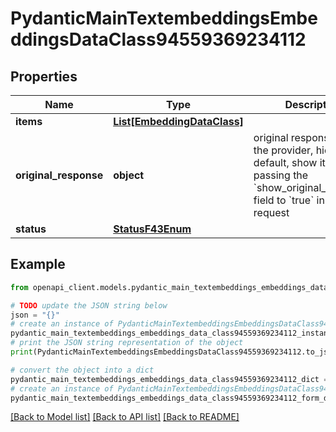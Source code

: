 # PydanticMainTextembeddingsEmbeddingsDataClass94559369234112


## Properties

Name | Type | Description | Notes
------------ | ------------- | ------------- | -------------
**items** | [**List[EmbeddingDataClass]**](EmbeddingDataClass.md) |  | [optional] 
**original_response** | **object** | original response sent by the provider, hidden by default, show it by passing the &#x60;show_original_response&#x60; field to &#x60;true&#x60; in your request | [optional] 
**status** | [**StatusF43Enum**](StatusF43Enum.md) |  | 

## Example

```python
from openapi_client.models.pydantic_main_textembeddings_embeddings_data_class94559369234112 import PydanticMainTextembeddingsEmbeddingsDataClass94559369234112

# TODO update the JSON string below
json = "{}"
# create an instance of PydanticMainTextembeddingsEmbeddingsDataClass94559369234112 from a JSON string
pydantic_main_textembeddings_embeddings_data_class94559369234112_instance = PydanticMainTextembeddingsEmbeddingsDataClass94559369234112.from_json(json)
# print the JSON string representation of the object
print(PydanticMainTextembeddingsEmbeddingsDataClass94559369234112.to_json())

# convert the object into a dict
pydantic_main_textembeddings_embeddings_data_class94559369234112_dict = pydantic_main_textembeddings_embeddings_data_class94559369234112_instance.to_dict()
# create an instance of PydanticMainTextembeddingsEmbeddingsDataClass94559369234112 from a dict
pydantic_main_textembeddings_embeddings_data_class94559369234112_form_dict = pydantic_main_textembeddings_embeddings_data_class94559369234112.from_dict(pydantic_main_textembeddings_embeddings_data_class94559369234112_dict)
```
[[Back to Model list]](../README.md#documentation-for-models) [[Back to API list]](../README.md#documentation-for-api-endpoints) [[Back to README]](../README.md)


